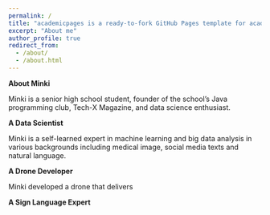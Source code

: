 ```yaml
---
permalink: /
title: "academicpages is a ready-to-fork GitHub Pages template for academic personal websites"
excerpt: "About me"
author_profile: true
redirect_from: 
  - /about/
  - /about.html
---
```

**About Minki**
<br/>

Minki is a senior high school student, founder of the school’s Java programming club, Tech-X Magazine, and data science enthusiast.
<br/>

**A Data Scientist**
<br/>

Minki is a self-learned expert in machine learning and big data analysis in various backgrounds including medical image, social media texts and natural language.
<br/>

**A Drone Developer**
<br/>

Minki developed a drone that delivers 

**A Sign Language Expert**

